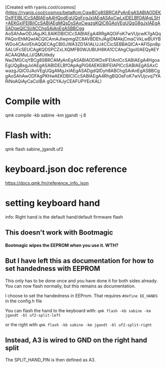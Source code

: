 [Created with ryanis.cool/cosmos](https://ryanis.cool/cosmos/beta#cm:CqwBCg8SBRCAPyAnEgASABIAODEKDxIFEIBLICcSABIAEgA4HQodEgUQgFcgJxIAEgASAxCwLxIDELBfOAlAgLSH+AEKGxIFEIBjICcSABIAEgMQsDsSAxCwazgKQIC6GAoVEgUQgG8gJxIAEgASADgeQICSi/ACChgSAiAnEgASBBCgg
AoSAhAwODJAgJKL8AIKDBICICcSABIAEgA4RRgAQOiFoK7wVUjcwK7gAQqPAQorEhMQwIACQICAmAJIwpmglZC8AVBDEhJAgIDMAkjCmaCVkLwBUIYBWDo4CAoVEhAQQECAgCBI0JWA3ZD1A1ALUJ4CCicSEBBAQICA+AFI5pn8p5ALUFcSEUCAgKQDSPCZxLXQMFB0WJUBUH8KA1CCAhgCIgoI0AEQyAEYACAAQMuL/J/QMUitkdy
NwZMGCqYBCg8SBRCAMyAnEgASABIAODIKDxIFEIAnICcSABIAEgA4HgoaEgUQgBsgJxIAEgASABIDELBfOApAgPiG6AEKGBIFEIAPICcSABIAEgASAxCwazgJQIC0JAoVEgUQgAMgJxIAEgASADgdQIDyh8ABChgSAiAnEgASBBCggAoSAhAwODFAgPKHwAEKDBICICcSABIAEgA4RhgBQOeFoK7wVUjcvq7YARiNoAQiAyCaCoIBA
gQCYAJyCEAFUPYEcKAL)

# Compile with
qmk compile -kb sabine -km jgandt -j 8

# Flash with:
qmk flash sabine_jgandt.uf2

# keyboard.json doc reference
https://docs.qmk.fm/reference_info_json

# setting keyboard hand
info: Right hand is the default hand/default firmware flash

## This doesn't work with Bootmagic

#### Bootmagic wipes the EEPROM when you use it. WTH?

## But I have left this as documentation for how to set handedness with EEPROM

This only has to be done once and you have done it for both sides already.
You can now flash normally, but this remains as documentation.


I choose to set the handedness in EEProm.
That requires `#define EE_HANDS` in the config.h file


You can flash the hand to the keyboard with:
`qmk flash -kb sabine -km jgandt -bl uf2-split-left`

or the right with 
`qmk flash -kb sabine -km jgandt -bl uf2-split-right`

## Instead, A3 is wired to GND on the right hand split
 The SPLIT_HAND_PIN is then defined as A3.
